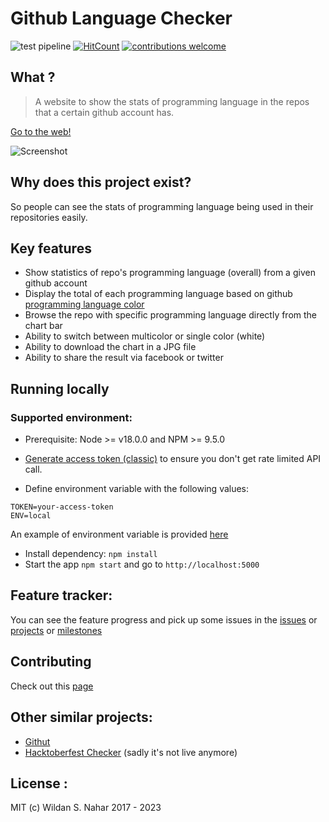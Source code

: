 # Github Language Checker

![test pipeline](https://github.com/wildan3105/github-langs/actions/workflows/node.js.yml/badge.svg)
[![HitCount](http://hits.dwyl.com/wildan3105/github-langs.svg)](http://hits.dwyl.com/wildan3105/github-langs) 
[![contributions welcome](https://img.shields.io/badge/contributions-welcome-brightgreen.svg?style=flat)](https://github.com/wildan3105/github-langs/issues)

## What ?

> A website to show the stats of programming language in the repos that a certain github account has.

[Go to the web!](https://github-langs-5e166fe51f35.herokuapp.com/)

![Screenshot](screenshot.png)

## Why does this project exist?

So people can see the stats of programming language being used in their repositories easily.

## Key features
- Show statistics of repo's programming language (overall) from a given github account
- Display the total of each programming language based on github [programming language color](https://github.com/github/linguist/blob/master/lib/linguist/languages.yml)
- Browse the repo with specific programming language directly from the chart bar
- Ability to switch between multicolor or single color (white)
- Ability to download the chart in a JPG file
- Ability to share the result via facebook or twitter

## Running locally

### Supported environment:
* Prerequisite: Node >= v18.0.0 and NPM >= 9.5.0

* [Generate access token (classic)](https://github.com/settings/tokens/new) to ensure you don't get rate limited API call.

* Define environment variable with the following values:
```
TOKEN=your-access-token
ENV=local
```

An example of environment variable is provided [here](.env.example)

* Install dependency: `npm install`
* Start the app `npm start` and go to `http://localhost:5000`

## Feature tracker:
You can see the feature progress and pick up some issues in the [issues](https://github.com/wildan3105/github-langs/issues) or [projects](https://github.com/wildan3105/github-langs/projects) or [milestones](https://github.com/wildan3105/github-langs/milestones)

## Contributing

Check out this [page](CONTRIBUTING.md)
## Other similar projects:
- [Githut](https://github.com/madnight/githut)
- [Hacktoberfest Checker](https://github.com/jenkoian/hacktoberfest-checker) (sadly it's not live anymore)

## License :

MIT (c) Wildan S. Nahar 2017 - 2023
